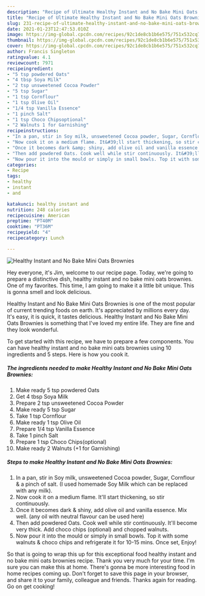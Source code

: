 ```yaml
---
description: "Recipe of Ultimate Healthy Instant and No Bake Mini Oats Brownies"
title: "Recipe of Ultimate Healthy Instant and No Bake Mini Oats Brownies"
slug: 231-recipe-of-ultimate-healthy-instant-and-no-bake-mini-oats-brownies
date: 2021-01-23T12:47:53.010Z
image: https://img-global.cpcdn.com/recipes/92c1de8cb1b6e575/751x532cq70/healthy-instant-and-no-bake-mini-oats-brownies-recipe-main-photo.jpg
thumbnail: https://img-global.cpcdn.com/recipes/92c1de8cb1b6e575/751x532cq70/healthy-instant-and-no-bake-mini-oats-brownies-recipe-main-photo.jpg
cover: https://img-global.cpcdn.com/recipes/92c1de8cb1b6e575/751x532cq70/healthy-instant-and-no-bake-mini-oats-brownies-recipe-main-photo.jpg
author: Francis Singleton
ratingvalue: 4.1
reviewcount: 7971
recipeingredient:
- "5 tsp powdered Oats"
- "4 tbsp Soya Milk"
- "2 tsp unsweetened Cocoa Powder"
- "5 tsp Sugar"
- "1 tsp Cornflour"
- "1 tsp Olive Oil"
- "1/4 tsp Vanilla Essence"
- "1 pinch Salt"
- "1 tsp Choco Chipsoptional"
- "2 Walnuts 1 for Garnishing"
recipeinstructions:
- "In a pan, stir in Soy milk, unsweetened Cocoa powder, Sugar, Cornflour &amp; a pinch of salt. (I used homemade Soy Milk which can be replaced with any milk)."
- "Now cook it on a medium flame. It&#39;ll start thickening, so stir continuously."
- "Once it becomes dark &amp; shiny, add olive oil and vanilla essence. Mix well. (any oil with neutral flavour can be used here)"
- "Then add powdered Oats. Cook well while stir continuously. It&#39;ll become very thick. Add choco chips (optional) and chopped walnuts."
- "Now pour it into the mould or simply in small bowls. Top it with some walnuts &amp; choco chips and refrigerate it for 10-15 mins. Once set, Enjoy!"
categories:
- Recipe
tags:
- healthy
- instant
- and

katakunci: healthy instant and 
nutrition: 248 calories
recipecuisine: American
preptime: "PT40M"
cooktime: "PT36M"
recipeyield: "4"
recipecategory: Lunch

---
```



![Healthy Instant and No Bake Mini Oats Brownies](https://img-global.cpcdn.com/recipes/92c1de8cb1b6e575/751x532cq70/healthy-instant-and-no-bake-mini-oats-brownies-recipe-main-photo.jpg)

Hey everyone, it's Jim, welcome to our recipe page. Today, we're going to prepare a distinctive dish, healthy instant and no bake mini oats brownies. One of my favorites. This time, I am going to make it a little bit unique. This is gonna smell and look delicious.



Healthy Instant and No Bake Mini Oats Brownies is one of the most popular of current trending foods on earth. It's appreciated by millions every day. It's easy, it is quick, it tastes delicious. Healthy Instant and No Bake Mini Oats Brownies is something that I've loved my entire life. They are fine and they look wonderful.


To get started with this recipe, we have to prepare a few components. You can have healthy instant and no bake mini oats brownies using 10 ingredients and 5 steps. Here is how you cook it.

<!--inarticleads1-->

##### The ingredients needed to make Healthy Instant and No Bake Mini Oats Brownies:

1. Make ready 5 tsp powdered Oats
1. Get 4 tbsp Soya Milk
1. Prepare 2 tsp unsweetened Cocoa Powder
1. Make ready 5 tsp Sugar
1. Take 1 tsp Cornflour
1. Make ready 1 tsp Olive Oil
1. Prepare 1/4 tsp Vanilla Essence
1. Take 1 pinch Salt
1. Prepare 1 tsp Choco Chips(optional)
1. Make ready 2 Walnuts (+1 for Garnishing)




<!--inarticleads2-->

##### Steps to make Healthy Instant and No Bake Mini Oats Brownies:

1. In a pan, stir in Soy milk, unsweetened Cocoa powder, Sugar, Cornflour &amp; a pinch of salt. (I used homemade Soy Milk which can be replaced with any milk).
1. Now cook it on a medium flame. It&#39;ll start thickening, so stir continuously.
1. Once it becomes dark &amp; shiny, add olive oil and vanilla essence. Mix well. (any oil with neutral flavour can be used here)
1. Then add powdered Oats. Cook well while stir continuously. It&#39;ll become very thick. Add choco chips (optional) and chopped walnuts.
1. Now pour it into the mould or simply in small bowls. Top it with some walnuts &amp; choco chips and refrigerate it for 10-15 mins. Once set, Enjoy!




So that is going to wrap this up for this exceptional food healthy instant and no bake mini oats brownies recipe. Thank you very much for your time. I'm sure you can make this at home. There's gonna be more interesting food in home recipes coming up. Don't forget to save this page in your browser, and share it to your family, colleague and friends. Thanks again for reading. Go on get cooking!
